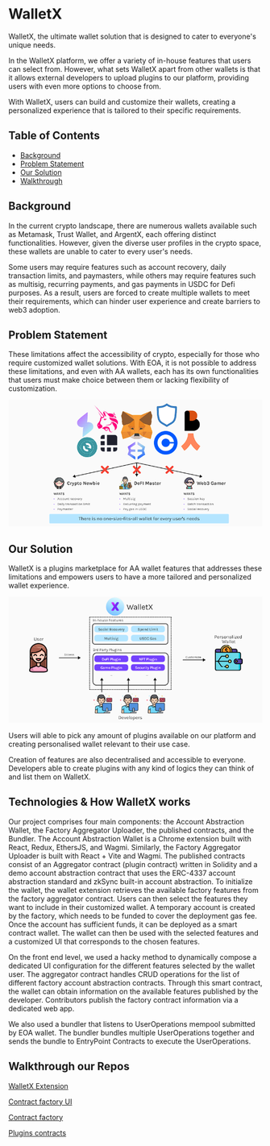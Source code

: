 # WalletX
WalletX, the ultimate wallet solution that is designed to cater to everyone's unique needs.

In the WalletX platform, we offer a variety of in-house features that users can select from. However, what sets WalletX apart from other wallets is that it allows external developers to upload plugins to our platform, providing users with even more options to choose from. 

With WalletX, users can build and customize their wallets, creating a personalized experience that is tailored to their specific requirements.

## Table of Contents
* [Background](#background)
* [Problem Statement](#problem-statement)
* [Our Solution](#our-solution)
* [Walkthrough](#walkthrough-our-repos)

## Background
In the current crypto landscape, there are numerous wallets available such as Metamask, Trust Wallet, and ArgentX, each offering distinct functionalities. However, given the diverse user profiles in the crypto space, these wallets are unable to cater to every user's needs. 

Some users may require features such as account recovery, daily transaction limits, and paymasters, while others may require features such as multisig, recurring payments, and gas payments in USDC for Defi purposes. As a result, users are forced to create multiple wallets to meet their requirements, which can hinder user experience and create barriers to web3 adoption.

## Problem Statement
These limitations affect the accessibility of crypto, especially for those who require customized wallet solutions. With EOA, it is not possible to address these limitations, and even with AA wallets, each has its own functionalities that users must make choice between them or lacking flexibility of customization.

![problem](./image/problem.png)

## Our Solution
WalletX is a plugins marketplace for AA wallet features that addresses these limitations and empowers users to have a more tailored and personalized wallet experience.

![solution](./image/solution.png)

Users will able to pick any amount of plugins available on our platform and creating personalised wallet relevant to their use case.

Creation of features are also decentralised and accessible to everyone. Developers able to create plugins with any kind of logics they can think of and list them on WalletX.

## Technologies & How WalletX works


Our project comprises four main components: the Account Abstraction Wallet, the Factory Aggregator Uploader, the published contracts, and the Bundler. The Account Abstraction Wallet is a Chrome extension built with React, Redux, EthersJS, and Wagmi. Similarly, the Factory Aggregator Uploader is built with React + Vite and Wagmi. The published contracts consist of an Aggregator contract (plugin contract) written in Solidity and a demo account abstraction contract that uses the ERC-4337 account abstraction standard and zkSync built-in account abstraction.
To initialize the wallet, the wallet extension retrieves the available factory features from the factory aggregator contract. Users can then select the features they want to include in their customized wallet. A temporary account is created by the factory, which needs to be funded to cover the deployment gas fee. Once the account has sufficient funds, it can be deployed as a smart contract wallet. The wallet can then be used with the selected features and a customized UI that corresponds to the chosen features.


On the front end level, we used a hacky method to dynamically compose a dedicated UI configuration for the different features selected by the wallet user. The aggregator contract handles CRUD operations for the list of different factory account abstraction contracts. Through this smart contract, the wallet can obtain information on the available features published by the developer. Contributors publish the factory contract information via a dedicated web app.


We also used a bundler that listens to UserOperations mempool submitted by EOA wallet. The bundler bundles multiple UserOperations together and sends the bundle to EntryPoint Contracts to execute the UserOperations.



## Walkthrough our Repos
[WalletX Extension](https://github.com/scale-eth-team-x/trampoline)

[Contract factory UI](https://github.com/scale-eth-team-x/factory-deployer-ui)

[Contract factory](https://github.com/scale-eth-team-x/factory-aggregator)

[Plugins contracts](https://github.com/scale-eth-team-x/eth-smart-contracts)
